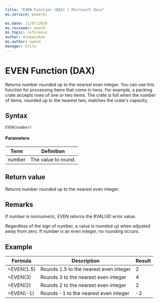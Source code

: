 ```yaml
---
title: "EVEN Function (DAX) | Microsoft Docs"
ms.service: powerbi 

ms.date: 11/07/2018
ms.reviewer: owend
ms.topic: reference
author: minewiskan
ms.author: owend
manager: kfile
---
```

# EVEN Function (DAX)
Returns number rounded up to the nearest even integer. You can use this function for processing items that come in twos. For example, a packing crate accepts rows of one or two items. The crate is full when the number of items, rounded up to the nearest two, matches the crate's capacity.  
  
## Syntax  
  
```dax
EVEN(number)  
```
  
#### Parameters  
  
|Term|Definition|  
|--------|--------------|  
|number|The value to round.|  
  
## Return value  
Returns number rounded up to the nearest even integer.  
  
## Remarks  
If number is nonnumeric, EVEN returns the #VALUE! error value.  
  
Regardless of the sign of number, a value is rounded up when adjusted away from zero. If number is an even integer, no rounding occurs.  
  
## Example  
  
|Formula|Description|Result|  
|-----------|---------------|----------|  
|=EVEN(1.5)|Rounds 1.5 to the nearest even integer|2|  
|=EVEN(3)|Rounds 3 to the nearest even integer|4|  
|=EVEN(2)|Rounds 2 to the nearest even integer|2|  
|=EVEN(-1)|Rounds -1 to the nearest even integer|-2|  
  
